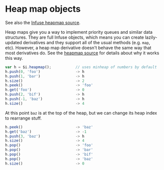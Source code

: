 # Heap map objects

See also the [Infuse heapmap source](heapmap-src.md).

Heap maps give you a way to implement priority queues and similar data
structures. They are full Infuse objects, which means you can create
lazily-updated derivatives and they support all of the usual methods (e.g.
`map`, etc). However, a heap map derivative doesn't behave the same way that
most derivatives do. See the [heapmap source](heapmap-src.md) for details about
why it works this way.

```js
var h = $i.heapmap();           // uses minheap of numbers by default
h.push(0, 'foo')                -> h
h.push(1, 'bar')                -> h
h.size()                        -> 2
h.peek()                        -> 'foo'
h.get('foo')                    -> 0
h.push(2, 'bif')                -> h
h.push(-1, 'baz')               -> h
h.size()                        -> 4
```

At this point `baz` is at the top of the heap, but we can change its heap index
to rearrange stuff.

```js
h.peek()                        -> 'baz'
h.get('baz')                    -> -1
h.push(3, 'baz')                -> h
h.size()                        -> 4
h.pop()                         -> 'foo'
h.pop()                         -> 'bar'
h.pop()                         -> 'bif'
h.pop()                         -> 'baz'
h.size()                        -> 0

```
